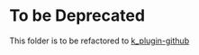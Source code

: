 # To be Deprecated

This folder is to be refactored to [k_plugin-github](https://github.com/klueless-io/k_plugin-github)

